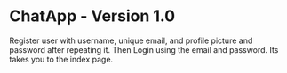 # ChatApp - Version 1.0
Register user with username, unique email, and profile picture and password after repeating it.
Then Login using the email and password.
Its takes you to the index page.